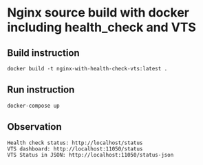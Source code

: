 # Nginx source build with docker including health_check and VTS

## Build instruction

`docker build -t nginx-with-health-check-vts:latest .`

## Run instruction

`docker-compose up`

## Observation

```
Health check status: http://localhost/status
VTS dashboard: http://localhost:11050/status
VTS Status in JSON: http://localhost:11050/status-json
```

